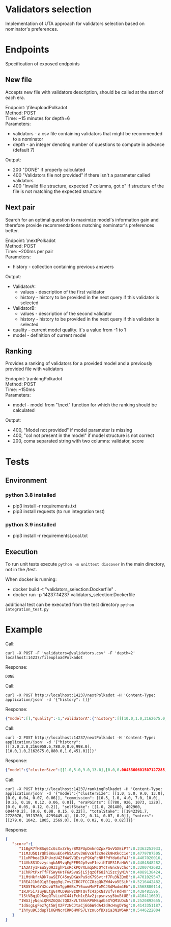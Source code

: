 

# Validators selection

Implementation of UTA approach for validators selection based on nominator's preferences.


# Endpoints

Specification of exposed endpoints

## New file
Accepts new file with validators description, should be called at the start of each era.

Endpoint: \fileuploadPolkadot\
Method: POST\
Time: ~15 minutes for depth=6\
Parameters:
 - validators - a csv file containing validators that might be recommended to a nominator
 - depth - an integer denoting number of questions to compute in advance (default 7)

Output:
 - 200 "DONE" if properly calculated
 - 400 "Validators file not provided" if there isn't a parameter called validators
 - 400 "Invalid file structure, expected 7 columns, got x" if structure of the file is not matching the expected structure

## Next pair
Search for an optimal question to maximize model's information gain and therefore provide recommendations matching nominator's preferences better.

Endpoint: \nextPolkadot\
Method: POST\
Time: ~200ms per pair\
Parameters:
 - history - collection containing previous answers

Output:
 - ValidatorA:
   - values -  description of the first validator
   - history - history to be provided in the next query if this validator is selected
 - ValidatorB:
   - values -  description of the second validator
   - history - history to be provided in the next query if this validator is selected
- quality - current model quality. It's a value from -1 to 1
- model - definition of current model

## Ranking
Provides a ranking of validators for a provided model and a previously provided file with validators

Endopint: \rankingPolkadot\
Method: POST\
Time: ~150ms\
Parameters:
 - model - model from "\next" function for which the ranking should be calculated 

Output:
 - 400, "Model not provided" if model parameter is missing
 - 400, "col not present in the model" if model structure is not correct
 - 200, coma separated string with two columns: validator, score

# Tests

## Environment
 ### python 3.8 installed
 - pip3 install -r requirements.txt
 - pip3 install requests (to run integration test) 
 ### python 3.9 installed
 - pip3 install -r requirementsLocal.txt
## Execution
To run unit tests execute ```python -m unittest discover``` in the main directory, not in the /test.

When docker is running:
 - docker build -t "validators_selection:Dockerfile" .
 - docker run -p 14237:14237 validators_selection:Dockerfile

 additional test can be executed from the test directory ```python integration_test.py```
# Example
Call:
```
curl -X POST -F 'validators=@validators.csv' -F 'depth=2' localhost:14237/fileuploadPolkadot
```
Response:
```
DONE
```

Call:
```
curl -X POST http://localhost:14237/nextPolkadot -H 'Content-Type: application/json' -d '{"history": []}'
```
Response:
```json
{"model":[],"quality":-1,"validatorA":{"history":[[[10.0,1.0,2162675.0,880.0,1.0,451.0],[2.0,3.0,2166958.6,780.0,8.0,998.0]]],"values":{"clusterSize":1.0,"commission":10.0,"eraPoints":880.0,"selfStake":1.0,"totalStake":2162675.0,"voters":451.0}},"validatorB":{"history":[[[2.0,3.0,2166958.6,780.0,8.0,998.0],[10.0,1.0,2162675.0,880.0,1.0,451.0]]],"values":{"clusterSize":8.0,"commission":2.0,"eraPoints":780.0,"selfStake":3.0,"totalStake":2166958.6,"voters":998.0}}}
```

Call:
```
curl -X POST http://localhost:14237/nextPolkadot -H 'Content-Type: application/json' -d '{"history": [[[2.0,3.0,2166958.6,780.0,8.0,998.0],[10.0,1.0,2162675.0,880.0,1.0,451.0]]]}'
```
Response:
```json
{"model":{"clusterSize":[[1.0,5.0,9.0,13.0],[0.0,0.0045360601507127285,0.016621457412838936,0.01422062423080206]],"commission":[[0.5,1.0,4.0,7.0,10.0],[0.2627783715724945,0.20055368542671204,0.13935373723506927,0.07155085355043411,0.0]],"eraPoints":[[780.0,926.6666666666666,1073.3333333333333,1220.0],[0.0,0.07101559638977051,0.14314094185829163,0.2209450751543045]],"selfStake":[[1.0,201480.7333333333,402960.4666666666,604440.2],[0.0,0.08295433223247528,0.16195763647556305,0.23893168568611145]],"totalStake":[[1942391.7,2728076.2666666666,3513760.8333333335,4299445.4],[0.23925749957561493,0.15444865822792053,0.08066676557064056,0.0]],"voters":[[279.0,1042.3333333333335,1805.6666666666667,2569.0],[0.0,0.021465888246893883,0.011682764627039433,0.015950998291373253]]},"quality":-0.3494505494505495,"validatorA":{"history":[[[1.5,3801.3,2167745.0,860.0,1.0,1166.0],[10.0,604440.2,4299445.4,860.0,1.0,458.0]],[[2.0,3.0,2166958.6,780.0,8.0,998.0],[10.0,1.0,2162675.0,880.0,1.0,451.0]]],"values":{"clusterSize":1.0,"commission":1.5,"eraPoints":860.0,"selfStake":3801.3,"totalStake":2167745.0,"voters":1166.0}},"validatorB":{"history":[[[10.0,604440.2,4299445.4,860.0,1.0,458.0],[1.5,3801.3,2167745.0,860.0,1.0,1166.0]],[[2.0,3.0,2166958.6,780.0,8.0,998.0],[10.0,1.0,2162675.0,880.0,1.0,451.0]]],"values":{"clusterSize":1.0,"commission":10.0,"eraPoints":860.0,"selfStake":604440.2,"totalStake":4299445.4,"voters":458.0}}}
```

Call:
```
curl -X POST http://localhost:14237/rankingPolkadot -H 'Content-Type: application/json' -d '{"model":{"clusterSize": [[1.0, 5.0, 9.0, 13.0], [0.0, 0.04, 0.07, 0.06]], "commission": [[0.5, 1.0, 4.0, 7.0, 10.0], [0.25, 0.18, 0.12, 0.06, 0.0]], "eraPoints": [[780, 926, 1073, 1220], [0.0, 0.05, 0.12, 0.2]], "selfStake": [[1.0, 201480, 402960, 604440.2], [0.0, 0.08, 0.15, 0.22]], "totalStake": [[1942391.7, 2728076, 3513760, 4299445.4], [0.22, 0.14, 0.07, 0.0]], "voters": [[279.0, 1042, 1805, 2569.0], [0.0, 0.02, 0.01, 0.02]]}}'
```
Response:
```json
{
   "score":{
      "11BgR7fH8Sq6CcGcXxZrhyrBM2PUpDmhnGZpxPGvVGXEiPT":0.2363253933,
      "11MJU5Q1rQh5BKuuECePhSAutv3WEVx6f2x9eZk9HXkCC1e":0.4779707505,
      "11uMPbeaEDJhUxzU4ZfWW9VQEsryP9XqFcNRfPdYda6aFWJ":0.4407020016,
      "14Vh8S1DzzycngbAB9vqEgPFR9JpSvmF1ezihTUES1EaHAV":0.4404848282,
      "1A2ATy1FEu5yQ9ZzghPLsRckPQ7XLmq5MJQYcTvGnxGvCho":0.3200742682,
      "1ChRPtPxrTfFTSWyKHtF6ASvaSjL5jqz6f68ih15zcjyM1V":0.4089138424,
      "1LMtHkfrADk7awSEFC45nyDKWxPu9cK796vtrf7Fu3NZQmB":0.4701029547,
      "1REAJ1k691g5Eqqg9gL7vvZCBG7FCCZ8zgQkZWd4va5ESih":0.5216442482,
      "1RG5T6zGY4XovW75mTgpH6Bx7Y6uwwMmPToMCJSdMwdm4EW":0.3568800114,
      "1RJP5i7zuyBLtgGTMCD9oF8zQMTQvfc4zpKNsVxfvTKdHmr":0.438481586,
      "1StVBqjDJKogQTsLioHC44iFch1cEAv2jcpsnvsy5buBtUE":0.4104116691,
      "1WG3jyNqniQMRZGQUc7QD2kVLT8hkRPGMSqAb5XYQM1UDxN":0.2520892655,
      "1dGsgLgFez7gt5WjX2FYzNCJtaCjGG6W9dA42d9cHngDYGg":0.4143351187,
      "1hYyu9C3dupTiKGMNcrCRK6HVPS7LYznuofDXsia3N1W6AK":0.5446222004
   }
}
```

